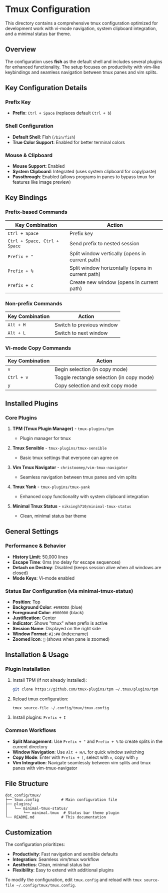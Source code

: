 # Tmux Configuration

This directory contains a comprehensive tmux configuration optimized for development work with vi-mode navigation, system clipboard integration, and a minimal status bar theme.

## Overview

The configuration uses **fish** as the default shell and includes several plugins for enhanced functionality. The setup focuses on productivity with vim-like keybindings and seamless navigation between tmux panes and vim splits.

## Key Configuration Details

### Prefix Key
- **Prefix**: `Ctrl + Space` (replaces default `Ctrl + b`)

### Shell Configuration
- **Default Shell**: Fish (`/bin/fish`)
- **True Color Support**: Enabled for better terminal colors

### Mouse & Clipboard
- **Mouse Support**: Enabled
- **System Clipboard**: Integrated (uses system clipboard for copy/paste)
- **Passthrough**: Enabled (allows programs in panes to bypass tmux for features like image preview)

## Key Bindings

### Prefix-based Commands
| Key Combination | Action |
|----------------|--------|
| `Ctrl + Space` | Prefix key |
| `Ctrl + Space, Ctrl + Space` | Send prefix to nested session |
| `Prefix + "` | Split window vertically (opens in current path) |
| `Prefix + %` | Split window horizontally (opens in current path) |
| `Prefix + c` | Create new window (opens in current path) |

### Non-prefix Commands
| Key Combination | Action |
|----------------|--------|
| `Alt + H` | Switch to previous window |
| `Alt + L` | Switch to next window |

### Vi-mode Copy Commands
| Key Combination | Action |
|----------------|--------|
| `v` | Begin selection (in copy mode) |
| `Ctrl + v` | Toggle rectangle selection (in copy mode) |
| `y` | Copy selection and exit copy mode |

## Installed Plugins

### Core Plugins
1. **TPM (Tmux Plugin Manager)** - `tmux-plugins/tpm`
   - Plugin manager for tmux

2. **Tmux Sensible** - `tmux-plugins/tmux-sensible`
   - Basic tmux settings that everyone can agree on

3. **Vim Tmux Navigator** - `christoomey/vim-tmux-navigator`
   - Seamless navigation between tmux panes and vim splits

4. **Tmux Yank** - `tmux-plugins/tmux-yank`
   - Enhanced copy functionality with system clipboard integration

5. **Minimal Tmux Status** - `niksingh710/minimal-tmux-status`
   - Clean, minimal status bar theme

## General Settings

### Performance & Behavior
- **History Limit**: 50,000 lines
- **Escape Time**: 0ms (no delay for escape sequences)
- **Detach on Destroy**: Disabled (keeps session alive when all windows are closed)
- **Mode Keys**: Vi-mode enabled

### Status Bar Configuration (via minimal-tmux-status)
- **Position**: Top
- **Background Color**: `#698DDA` (blue)
- **Foreground Color**: `#000000` (black)
- **Justification**: Center
- **Indicator**: Shows "tmux" when prefix is active
- **Session Name**: Displayed on the right side
- **Window Format**: ` #I:#W ` (index:name)
- **Zoomed Icon**: `󰊓` (shows when pane is zoomed)

## Installation & Usage

### Plugin Installation
1. Install TPM (if not already installed):
   ```bash
   git clone https://github.com/tmux-plugins/tpm ~/.tmux/plugins/tpm
   ```

2. Reload tmux configuration:
   ```bash
   tmux source-file ~/.config/tmux/tmux.config
   ```

3. Install plugins: `Prefix + I`

### Common Workflows
- **Split Management**: Use `Prefix + "` and `Prefix + %` to create splits in the current directory
- **Window Navigation**: Use `Alt + H/L` for quick window switching
- **Copy Mode**: Enter with `Prefix + [`, select with `v`, copy with `y`
- **Vim Integration**: Navigate seamlessly between vim splits and tmux panes with vim-tmux-navigator

## File Structure
```
dot_config/tmux/
├── tmux.config          # Main configuration file
├── plugins/
│   └── minimal-tmux-status/
│       └── minimal.tmux  # Status bar theme plugin
└── README.md            # This documentation
```

## Customization

The configuration prioritizes:
- **Productivity**: Fast navigation and sensible defaults
- **Integration**: Seamless vim/tmux workflow
- **Aesthetics**: Clean, minimal status bar
- **Flexibility**: Easy to extend with additional plugins

To modify the configuration, edit `tmux.config` and reload with `tmux source-file ~/.config/tmux/tmux.config`.
